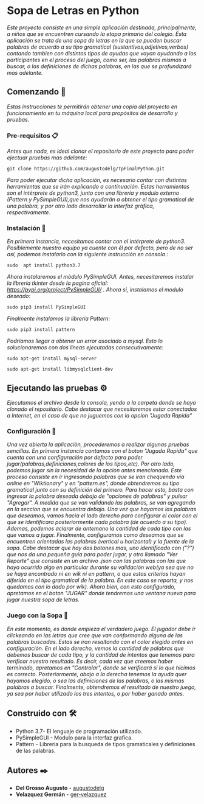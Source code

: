  # Sopa de Letras en Python

_Este proyecto consiste en una simple aplicación destinada, principalmente, a niños que se encuentren cursando la etapa primaria del colegio. Ésta aplicación se trata de una sopa de letras en la que se pueden buscar palabras de acuerdo a su tipo gramatical (sustantivos,adjetivos,verbos) contando tambien con distintos tipos de ayudas que vayan ayudando a los participantes en el proceso del juego, como ser, las palabras mismas a buscar, o las definiciones de dichas palabras, en las que se profundizará mas adelante._ 

## Comenzando 🚀

_Estas instrucciones te permitirán obtener una copia del proyecto en funcionamiento en tu máquina local para propósitos de desarrollo y pruebas._

### Pre-requisitos 📋

_Antes que nada, es ideal clonar el repositorio de este proyecto para poder ejectuar pruebas mas adelante:_
```
git clone https://github.com/augustodelg/TpFinalPython.git
```
_Para poder ejecutar dicha aplicación, es necesario contar con distintas herramientas que se irán explicando a continuación. Éstas herramientas son el intérprete de python3, junto con una librería y modulo externo (Pattern y PySimpleGUI),que nos ayudarán a obtener el tipo gramatical de una palabra, y por otro lado desarrollar la interfaz gràfica, respectivamente._

### Instalación 🔧

_En primera instancia, necesitamos contar con el intérprete de python3. Posiblemente nuestro equipo ya cuente con èl por defecto, pero de no ser así, podemos instalarlo con la siguiente instrucción en consola :_

```
sudo  apt install python3.7
```

_Ahora instalaremos el mòdulo PySimpleGUI. Antes, necesitaremos instalar la librería tkinter desde la pagina oficial: https://pypi.org/project/PySimpleGUI/ . Ahora si, instalamos el modulo deseado:_

```
sudo pip3 install PySimpleGUI
```
_Finalmente instalamos la librería Pattern:_
```
sudo pip3 install pattern
```
_Podríamos llegar a obtener un error asociado a mysql. Esto lo solucionaremos con dos lineas ejecutadas consecutivamente:_

```
sudo apt-get install mysql-server
```

```
sudo apt-get install libmysqlclient-dev
```

## Ejecutando las pruebas ⚙️

_Ejecutamos el archivo desde la consola, yendo a la carpeta donde se haya clonado el repositario. Cabe destacar que necesitaremos estar conectados a Internet, en el caso de que no juguemos con la opcion "Jugada Rapida"_

### Configuración  📌
_Una vez abierta la aplicaciòn, procederemos a realizar algunas pruebas sencillas. En primera instancia contamos con el boton "Jugada Rapida" que cuenta con una configuración por defecto para poder jugar(palabras,definiciones,colores de los tipos,etc).
Por otro lado, podemos jugar sin la necesidad de la opcion antes mencionada. Este proceso consiste en ir ingresando palabras que se iran chequendo vía online en "Wiktionary" y en "pattern.es", donde obtendremos su tipo gramatical junto con su definición del primero. Para hacer esto, basta con ingresar la palabra deseada debajo de "opciones de palabras" y pulsar "Agregar". A medida que se van validando las palabras, se van agregando en la seccion que se encuentra debajo.
Una vez que hayamos las palabras que deseamos, vamos hacia el lado derecho para configurar el color con el que se identificara posteriormente cada palabra (de acuerdo a su tipo). Ademas, podemos aclarar de antemano la cantidad de cada tipo con las que vamos a jugar. Finalmente, configuramos como deseamos que se encuentren orientadas las palabras (vertical u horizontal) y la fuente de la sopa.
Cabe destacar que hay dos botones mas, uno identificado con ("?") que nos da una pequeña guia para poder jugar, y otro llamado "Ver Reporte" que consiste en un archivo .json con las palabras con las que haya ocurrido algo en particular durante su validación web(ya sea que no se haya encontrado ni en wik ni en pattern, o que estos criterios hayan diferido en el tipo gramatical de la palabra. En este caso se reporta, y nos quedamos con lo dado por wik).
Ahora bien, con esto configurado, apretamos en el boton "JUGAR" donde tendremos una ventana nueva para jugar nuestra sopa de letras._

### Juego con la Sopa 🔩
_En este momento, es donde empieza el verdadero juego. El jugador debe ir clickeando en las letras que cree que van conformando alguna de las palabras buscadas. Estas se iran resaltando con el color elegido antes en configuración. 
En el lado derecho, vemos la cantidad de palabras que debemos buscar de cada tipo, y la cantidad de intentos que tenemos para verificar nuestro resultado. Es decir, cada vez que creemos haber terminado, apretamos en "Controlar", donde se verificará si lo que hicimos es correcto. Posteriormente, abajo a la derecha tenemos la ayuda quer hayamos elegido, o sea las definiciones de las palabras, o las mismas palabras a buscar.
Finalmente, obtendremos el resultado de nuestro juego, ya sea por haber utilizado los tres intentos, o por haber ganado antes._


## Construido con 🛠️

* Python 3.7- El lenguaje de programación utilizado.
* PySimpleGUI - Modulo para la interfaz grafica.
* Pattern - Libreria para la busqueda de tipos gramaticales y definiciones de las palabras.


## Autores ✒️


* **Del Grosso Augusto** - [augustodelg](https://github.com/augustodelg)
* **Velazquez Germán**  - [ger-velazquez](https://github.com/ger-velazquez)


